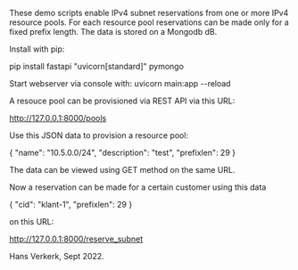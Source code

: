 These demo scripts enable IPv4 subnet reservations from one or more IPv4 resource pools. For each resource pool reservations can be made only for a fixed prefix length. The data is stored on a Mongodb dB.


Install with pip:

pip install fastapi "uvicorn[standard]" pymongo

Start webserver via console with:
uvicorn main:app --reload

A resouce pool can be provisioned via REST API via this URL:

http://127.0.0.1:8000/pools

Use this JSON data to provision a resource pool:

{
    "name": "10.5.0.0/24",
    "description": "test",
    "prefixlen": 29
}


The data can be viewed using GET method on the same URL.

Now a reservation can be made for a certain customer using this data 

{
    "cid": "klant-1",
    "prefixlen": 29
}
 
on this URL:

http://127.0.0.1:8000/reserve_subnet


Hans Verkerk, Sept 2022.






















